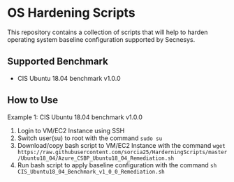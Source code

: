 # OS Hardening Scripts
This repository contains a collection of scripts that will help to harden operating system baseline configuration supported by Secnesys.

## Supported Benchmark
* CIS Ubuntu 18.04 benchmark v1.0.0

## How to Use
Example 1: CIS Ubuntu 18.04 benchmark v1.0.0

1. Login to VM/EC2 Instance using SSH
2. Switch user(su) to root with the command   `sudo su`
3. Download/copy bash script to VM/EC2 Instance with the command `wget https://raw.githubusercontent.com/sorcia25/HarderningScripts/master/Ubuntu18_04/Azure_CSBP_Ubuntu18_04_Remediation.sh`
4. Run bash script to apply baseline configuration with the command `sh CIS_Ubuntu18_04_Benchmark_v1_0_0_Remediation.sh`

